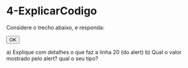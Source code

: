 # 4-ExplicarCodigo

Considere o trecho abaixo, e responda:

<html><head><script src="jquery.min.js"></script>
<script>
$(main);
function main(){
    $('button').click(foo);
}
function foo(){
    bar([10,20,30,40,50,60,70,80,90,100]);
}

function bar(v){
    var arrf = [];
    arrf[0] = function (x) { return 2*x; };
    arrf[1] = function (x) { return x-20; };
    arrf[2] = function (x) { if (x%3==0) return true; else return false; };
    arrf[3] = function (x,y) { return x+y+1; };
    arrf[4] = function (x) { return x+10; };
    
    alert(v.map(arrf[0]).map(arrf[1]). filter(arrf[2]).map(arrf[4]).reduce(arrf[3],0));
}
</script></head>
<body>
<button>OK</button>
</body>
</html>

a) Explique com detalhes o que faz a linha 20 (do alert)
b) Qual o valor mostrado pelo alert? qual o seu tipo?
